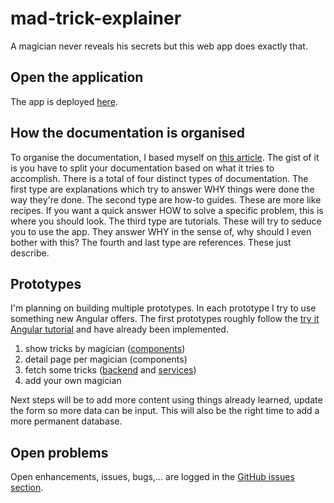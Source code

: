 # mad-trick-explainer

A magician never reveals his secrets but this web app does exactly that.

## Open the application

The app is deployed [here](https://mad-trick-explainer.web.app).

## How the documentation is organised

To organise the documentation, I based myself on [this article](https://documentation.divio.com/). The gist of it is you have to split your documentation based on what it tries to accomplish. There is a total of four distinct types of documentation. The first type are explanations which try to answer WHY things were done the way they're done. The second type are how-to guides. These are more like recipes. If you want a quick answer HOW to solve a specific problem, this is where you should look. The third type are tutorials. These will try to seduce you to use the app. They answer WHY in the sense of, why should I even bother with this? The fourth and last type are references. These just describe.

## Prototypes

I'm planning on building multiple prototypes. In each prototype I try to use something new Angular offers. The first prototypes roughly follow the [try it Angular tutorial](https://angular.io/start) and have already been implemented.

1) show tricks by magician ([components](https://angular.io/guide/architecture-components))
2) detail page per magician (components)
3) fetch some tricks ([backend](https://angular.io/guide/http#setup-for-server-communication) and [services](https://angular.io/guide/architecture-services))
4) add your own magician

Next steps will be to add more content using things already learned, update the form so more data can be input. This will also be the right time to add a more permanent database.

## Open problems

Open enhancements, issues, bugs,... are logged in the [GitHub issues section](https://github.com/IsaacVerm/mad-trick-explainer/issues).



